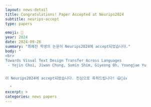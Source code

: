 ```yaml
---
layout: news-detail
title: Congratulations! Paper Accepted at Neurips2024
subtitle: neurips-accept
type: papers

emoji: 🎉
year: 2024
date: 2024-09-26
summary: "최예진 학생의 논문이 Neurips2024에 accept되었습니다."
body: "
<br>
Towards Visual Text Design Transfer Across Languages
 - Yejin Choi, Jiwan Chung, Sumin Shim, Giyeong Oh, Youngjae Yu


이 Neurips2024에 accept되었습니다. 진심으로 축하드립니다! 😃🥳👍

  "
excerpt: >
categories: news papers
---
```


